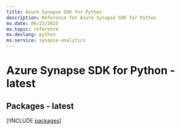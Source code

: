 ```yaml
---
title: Azure Synapse SDK for Python
description: Reference for Azure Synapse SDK for Python
ms.date: 06/23/2025
ms.topic: reference
ms.devlang: python
ms.service: synapse-analytics
---
```

# Azure Synapse SDK for Python - latest
## Packages - latest
[!INCLUDE [packages](synapse-index.md)]